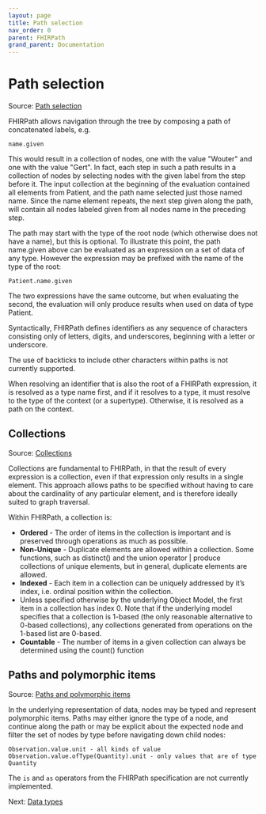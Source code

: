 ```yaml
---
layout: page
title: Path selection
nav_order: 0
parent: FHIRPath
grand_parent: Documentation
---
```


# Path selection

Source:
[Path selection](http://hl7.org/fhirpath/2018Sep/index.html#path-selection)

FHIRPath allows navigation through the tree by composing a path of concatenated
labels, e.g.

```
name.given
```

This would result in a collection of nodes, one with the value "Wouter" and one
with the value "Gert". In fact, each step in such a path results in a collection
of nodes by selecting nodes with the given label from the step before it. The
input collection at the beginning of the evaluation contained all elements from
Patient, and the path name selected just those named name. Since the name
element repeats, the next step given along the path, will contain all nodes
labeled given from all nodes name in the preceding step.

The path may start with the type of the root node (which otherwise does not have
a name), but this is optional. To illustrate this point, the path name.given
above can be evaluated as an expression on a set of data of any type. However
the expression may be prefixed with the name of the type of the root:

```
Patient.name.given
```

The two expressions have the same outcome, but when evaluating the second, the
evaluation will only produce results when used on data of type Patient.

Syntactically, FHIRPath defines identifiers as any sequence of characters
consisting only of letters, digits, and underscores, beginning with a letter or
underscore.

<div class="callout warning">The use of backticks to include other characters within paths is not currently supported.</div>

When resolving an identifier that is also the root of a FHIRPath expression, it
is resolved as a type name first, and if it resolves to a type, it must resolve
to the type of the context (or a supertype). Otherwise, it is resolved as a path
on the context.

## Collections

Source: [Collections](https://hl7.org/fhirpath/2018Sep/index.html#collections)

Collections are fundamental to FHIRPath, in that the result of every expression
is a collection, even if that expression only results in a single element. This
approach allows paths to be specified without having to care about the
cardinality of any particular element, and is therefore ideally suited to graph
traversal.

Within FHIRPath, a collection is:

- **Ordered** - The order of items in the collection is important and is
  preserved through operations as much as possible.
- **Non-Unique** - Duplicate elements are allowed within a collection. Some
  functions, such as distinct() and the union operator | produce collections of
  unique elements, but in general, duplicate elements are allowed.
- **Indexed** - Each item in a collection can be uniquely addressed by it’s
  index, i.e. ordinal position within the collection.
- Unless specified otherwise by the underlying Object Model, the first item in a
  collection has index 0. Note that if the underlying model specifies that a
  collection is 1-based (the only reasonable alternative to 0-based
  collections), any collections generated from operations on the 1-based list
  are 0-based.
- **Countable** - The number of items in a given collection can always be
  determined using the count() function

## Paths and polymorphic items

Source:
[Paths and polymorphic items](https://hl7.org/fhirpath/2018Sep/index.html#paths-and-polymorphic-items)

In the underlying representation of data, nodes may be typed and represent
polymorphic items. Paths may either ignore the type of a node, and continue
along the path or may be explicit about the expected node and filter the set of
nodes by type before navigating down child nodes:

```
Observation.value.unit - all kinds of value
Observation.value.ofType(Quantity).unit - only values that are of type Quantity
```

<div class="callout warning">The <code>is</code> and <code>as</code> operators from the FHIRPath specification are not currently implemented.</div>

Next: [Data types](./data-types.html)
